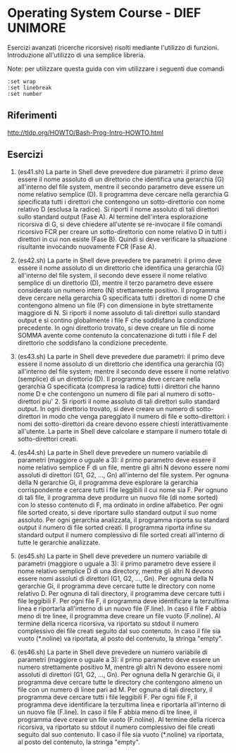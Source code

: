 # Operating System Course - DIEF UNIMORE #
Esercizi avanzati (ricerche ricorsive) risolti mediante l'utilizzo di funzioni. 
Introduzione all'utilizzo di una semplice libreria.

Note: per utilizzare questa guida con vim utilizzare i seguenti due comandi 
```
:set wrap 
:set linebreak
:set number
```

## Riferimenti ##
http://tldp.org/HOWTO/Bash-Prog-Intro-HOWTO.html

## Esercizi ##
01. (es41.sh) La parte in Shell deve prevedere due parametri: il primo deve essere il nome assoluto di un direttorio che identifica una gerarchia (G) all'interno del file system, mentre il secondo parametro deve essere un nome relativo semplice (D). Il programma deve cercare nella gerarchia G specificata tutti i direttori che contengono un sotto-direttorio con nome relativo D (esclusa la radice). Si riporti il nome assoluto di tali direttori sullo standard output (Fase A). Al termine dell'intera esplorazione ricorsiva di G, si deve chiedere all'utente se re-invocare il file comandi ricorsivo FCR per creare un sotto-direttorio con nome relativo D in tutti i direttori in cui  non esiste (Fase B). Quindi si deve verificare la situazione risultante invocando nuovamente FCR (Fase A). 

02. (es42.sh) La parte in Shell deve prevedere tre parametri: il primo deve essere il nome assoluto di un direttorio che identifica una gerarchia (G) all'interno del file system, il secondo deve essere il nome relativo semplice di un direttorio (D), mentre il terzo parametro deve essere considerato un numero intero (N) strettamente positivo. Il programma deve cercare nella gerarchia G specificata tutti i direttori di nome D che contengono almeno un file (F) con dimensione in byte strettamente maggiore di N. Si riporti il nome assoluto di tali direttori sullo standard output e si contino globalmente i file F che soddisfano la condizione precedente. In ogni direttorio trovato, si deve creare un file di nome SOMMA avente come contenuto la concatenazione di tutti i file F del direttorio che soddisfano la condizione precedente. 

03. (es43.sh) La parte in Shell deve prevedere due parametri: il primo deve essere il nome assoluto di un direttorio che identifica una gerarchia (G) all'interno del file system; mentre il secondo deve essere il nome relativo (semplice) di un direttorio (D). Il programma deve cercare nella gerarchia G specificata (compresa la radice) tutti i direttori che hanno nome D e che contengono un numero di file pari al numero di sotto-direttori piu' 2. Si riporti il nome assoluto di tali direttori sullo standard output. In ogni direttorio trovato, si deve creare un numero di sotto-direttori in modo che venga pareggiato il numero di file e sotto-direttori: i nomi dei sotto-direttori da creare devono essere chiesti interattivamente all'utente. La parte in Shell deve calcolare e stampare il numero totale di sotto-direttori creati.

04. (es44.sh) La parte in Shell deve prevedere un numero variabile di parametri (maggiore o uguale a 3): il primo parametro deve essere il nome relativo semplice F di un file, mentre gli altri N devono essere nomi assoluti di direttori (G1, G2, ..., Gn) all'interno del file system. Per ognuna della N gerarchie Gi, il programma deve esplorare la gerarchia corrispondente e cercare tutti i file leggibili il cui nome sia F. Per ognuno di tali file, il programma deve produrre un nuovo file (di nome sorted) con lo stesso contenuto di F, ma ordinato in ordine alfabetico. Per ogni file sorted creato, si deve riportare sullo standard output il suo nome assoluto. Per ogni gerarchia analizzata, il programma riporta su standard output il numero di file sorted creati. Il programma riporta infine su standard output il numero complessivo di file sorted creati all'interno di tutte le gerarchie analizzate.

05. (es45.sh) La parte in Shell deve prevedere un numero variabile di parametri (maggiore o uguale a 3): il primo parametro deve essere il nome relativo semplice D di una directory, mentre gli altri N devono essere nomi assoluti di direttori (G1, G2, ..., Gn). Per ognuna della N gerarchie Gi, il programma deve cercare tutte le directory con nome relativo D. Per ognuna di tali directory, il programma deve cercare tutti i file leggibili F. Per ogni file F, il programma deve identificare la terzultima linea e riportarla all'interno di un nuovo file (F.line). In caso il file F abbia meno di tre linee, il programma deve creare un file vuoto (F.noline). Al termine della ricerca ricorsiva, va riportato su stdout il numero complessivo dei file creati seguito dal suo contenuto. In caso il file sia vuoto (*.noline) va riportata, al posto del contenuto, la stringa "empty". 

06. (es46.sh) La parte in Shell deve prevedere un numero variabile di parametri (maggiore o uguale a 3): il primo parametro deve essere un numero strettamente positivo M, mentre gli altri N devono essere nomi assoluti di direttori (G1, G2, ..., Gn). Per ognuna della N gerarchie Gi, il programma deve cercare tutte le directory che contengono almeno un file con un numero di linee pari ad M. Per ognuna di tali directory, il programma deve cercare tutti i file leggibili F. Per ogni file F, il programma deve identificare la terzultima linea e riportarla all'interno di un nuovo file (F.line). In caso il file F abbia meno di tre linee, il programma deve creare un file vuoto (F.noline). Al termine della ricerca ricorsiva, va riportato su stdout il numero complessivo dei file creati seguito dal suo contenuto. Il caso il file sia vuoto (*.noline) va riportata, al posto del contenuto, la stringa "empty". 
